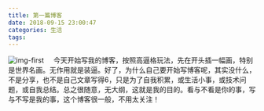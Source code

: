 ```yaml
---
title: 第一篇博客
date: 2018-09-15 23:00:47
categories: 生活
tags:
---
```

![img-first](http://pf3rzqn04.bkt.clouddn.com/blog/William_Joy_-_A_Lugger_Driving_Ashore_in_a_Gale.md.jpg)
&nbsp;&nbsp;&nbsp;&nbsp;今天开始写我的博客，按照高逼格玩法，先在开头插一幅画，特别是世界名画。无作用就是装逼。好了，为什么自己要开始写博客呢，其实没什么，不是分享，也不是自己文章写得6，只是为了自我积累，或生活小事，或技术问题，或自我总结。总之很随意，无大纲，这就是我的目的。看与不看是你的事，写与不写是我的事，这个博客很一般，不用太关注！
